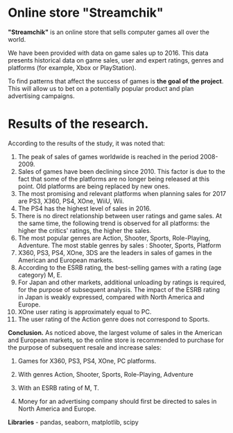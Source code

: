 # Online store "Streamchik"

**"Streamchik"** is an online store that sells computer games all over the world.

We have been provided with data on game sales up to 2016. This data presents historical data on game sales, user and expert ratings, genres and platforms (for example, Xbox or PlayStation).

To find patterns that affect the success of games is **the goal of the project**. This will allow us  to bet on a potentially popular product and plan advertising campaigns.

# Results of the research.

According to the results of the study, it was noted that:

1. The peak of sales of games worldwide is reached in the period 2008-2009.
2. Sales of games have been declining since 2010. This factor is due to the fact that some of the platforms are no longer being released at this point. Old platforms are being replaced by new ones.
3. The most promising and relevant platforms when planning sales for 2017 are PS3, X360, PS4, XOne, WiiU, Wii.
4. The PS4 has the highest level of sales in 2016.
5. There is no direct relationship between user ratings and game sales. At the same time, the following trend is observed for all platforms: the higher the critics' ratings, the higher the sales.
6. The most popular genres are Action, Shooter, Sports, Role-Playing, Adventure. The most stable genres by sales : Shooter, Sports, Platform
7. X360, PS3, PS4, XOne, 3DS are the leaders in sales of games in the American and European markets.
8. According to the ESRB rating, the best-selling games with a rating (age category) M, E.
9. For Japan and other markets, additional unloading by ratings is required, for the purpose of subsequent analysis. The impact of the ESRB rating in Japan is weakly expressed, compared with North America and Europe.
10. XOne user rating is approximately equal to PC.
11. The user rating of the Action genre does not correspond to Sports.

**Conclusion.**
As noticed above, the largest volume of sales in the American and European markets, so the online store is recommended to purchase for the purpose of subsequent resale and increase sales:
1) Games for X360, PS3, PS4, XOne, PC platforms.

2) With genres Action, Shooter, Sports, Role-Playing, Adventure

3) With an ESRB rating of M, T.

4) Money for an advertising company should first be directed to sales in North America and Europe.

**Libraries** - pandas, seaborn, matplotlib, scipy
